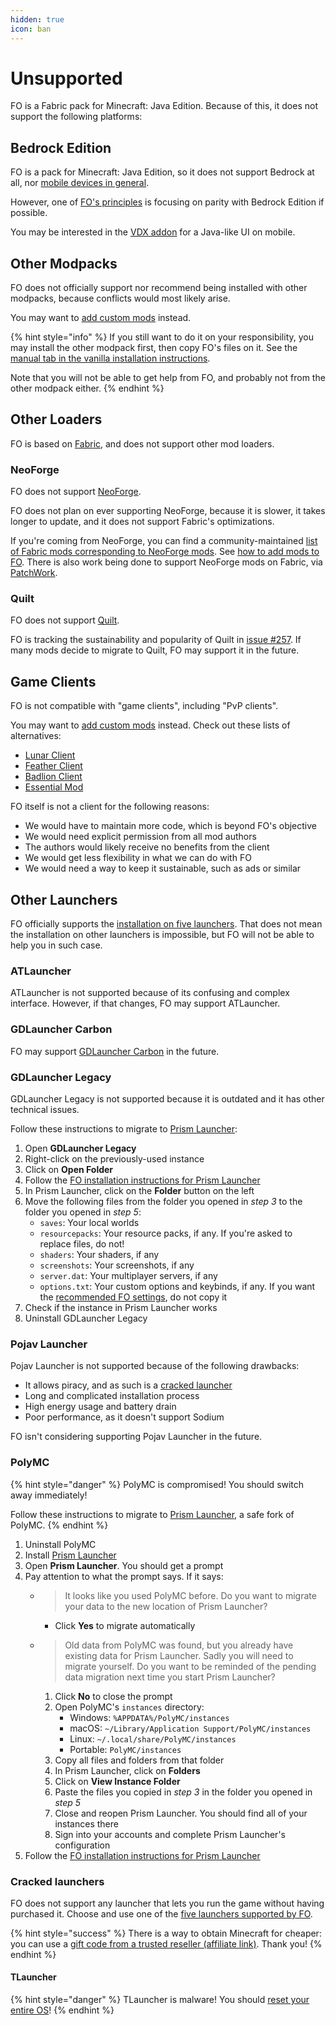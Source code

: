 ```yaml
---
hidden: true
icon: ban
---
```


# Unsupported

FO is a Fabric pack for Minecraft: Java Edition. Because of this, it does not support the following platforms:

## Bedrock Edition

FO is a pack for Minecraft: Java Edition, so it does not support Bedrock at all, nor [mobile devices in general](./#pojav-launcher).

However, one of [FO's principles](./#familiarity) is focusing on parity with Bedrock Edition if possible.

You may be interested in the [VDX addon](https://www.curseforge.com/minecraft-bedrock/addons/vdx-legacy-desktop-ui) for a Java-like UI on mobile.

## Other Modpacks

FO does not officially support nor recommend being installed with other modpacks, because conflicts would most likely arise.

You may want to [add custom mods](../how-to/add-mods/) instead.

{% hint style="info" %}
If you still want to do it on your responsibility, you may install the other modpack first, then copy FO's files on it. See the [manual tab in the vanilla installation instructions](../how-to/install/vanilla.md).

Note that you will not be able to get help from FO, and probably not from the other modpack either.
{% endhint %}

## Other Loaders

FO is based on [Fabric](fabric.md), and does not support other mod loaders.

### NeoForge

FO does not support [NeoForge](https://neoforged.net/).

FO does not plan on ever supporting NeoForge, because it is slower, it takes longer to update, and it does not support Fabric's optimizations.

If you're coming from NeoForge, you can find a community-maintained [list of Fabric mods corresponding to NeoForge mods](https://gist.github.com/TrueCP6/4853f15015b210fd3b1e210e9e485f83). See [how to add mods to FO](../how-to/add-mods/). There is also work being done to support NeoForge mods on Fabric, via [PatchWork](https://patchworkmc.net/).

### Quilt

FO does not support [Quilt](https://quiltmc.org/).

FO is tracking the sustainability and popularity of Quilt in [issue #257](https://github.com/Fabulously-Optimized/fabulously-optimized/issues/257). If many mods decide to migrate to Quilt, FO may support it in the future.

## Game Clients

FO is not compatible with "game clients", including "PvP clients".

You may want to [add custom mods](../how-to/add-mods/) instead. Check out these lists of alternatives:

* [Lunar Client](https://alternatives.microcontrollers.dev/latest/lunar/#17-visuals)
* [Feather Client](https://alternatives.microcontrollers.dev/latest/feather/#visuals)
* [Badlion Client](https://alternatives.microcontrollers.dev/latest/badlion/#17-visuals)
* [Essential Mod](https://alternatives.microcontrollers.dev/latest/essential/#pictures)

FO itself is not a client for the following reasons:

* We would have to maintain more code, which is beyond FO's objective
* We would need explicit permission from all mod authors
* The authors would likely receive no benefits from the client
* We would get less flexibility in what we can do with FO
* We would need a way to keep it sustainable, such as ads or similar

## Other Launchers

FO officially supports the [installation on five launchers](../how-to/install/). That does not mean the installation on other launchers is impossible, but FO will not be able to help you in such case.

### ATLauncher

ATLauncher is not supported because of its confusing and complex interface. However, if that changes, FO may support ATLauncher.

### GDLauncher Carbon

FO may support [GDLauncher Carbon](https://gdlauncher.com/en/blog/curseforge-partnership-announcement) in the future.

### GDLauncher Legacy

GDLauncher Legacy is not supported because it is outdated and it has other technical issues.

Follow these instructions to migrate to [Prism Launcher](https://prismlauncher.org/):

1. Open **GDLauncher Legacy**
2. Right-click on the previously-used instance
3. Click on **Open Folder**
4. Follow the [FO installation instructions for Prism Launcher](../how-to/install/prism-launcher.md)
5. In Prism Launcher, click on the **Folder** button on the left
6. Move the following files from the folder you opened in _step 3_ to the folder you opened in _step 5_:
   * `saves`: Your local worlds
   * `resourcepacks`: Your resource packs, if any. If you're asked to replace files, do not!
   * `shaders`: Your shaders, if any
   * `screenshots`: Your screenshots, if any
   * `server.dat`: Your multiplayer servers, if any
   * `options.txt`: Your custom options and keybinds, if any. If you want the [recommended FO settings](../info/options/), do not copy it
7. Check if the instance in Prism Launcher works
8. Uninstall GDLauncher Legacy

### Pojav Launcher

Pojav Launcher is not supported because of the following drawbacks:

* It allows piracy, and as such is a [cracked launcher](./#cracked-launchers)
* Long and complicated installation process
* High energy usage and battery drain
* Poor performance, as it doesn't support Sodium

FO isn't considering supporting Pojav Launcher in the future.

### PolyMC

{% hint style="danger" %}
PolyMC is compromised! You should switch away immediately!

Follow these instructions to migrate to [Prism Launcher](https://prismlauncher.org/), a safe fork of PolyMC.
{% endhint %}

1. Uninstall PolyMC
2. Install [Prism Launcher](https://prismlauncher.org/)
3. Open **Prism Launcher**. You should get a prompt
4. Pay attention to what the prompt says. If it says:
   * > It looks like you used PolyMC before. Do you want to migrate your data to the new location of Prism Launcher?
     * Click **Yes** to migrate automatically
   * > Old data from PolyMC was found, but you already have existing data for Prism Launcher. Sadly you will need to migrate yourself. Do you want to be reminded of the pending data migration next time you start Prism Launcher?
     1. Click **No** to close the prompt
     2. Open PolyMC's `instances` directory:
        * Windows: `%APPDATA%/PolyMC/instances`
        * macOS: `~/Library/Application Support/PolyMC/instances`
        * Linux: `~/.local/share/PolyMC/instances`
        * Portable: `PolyMC/instances`
     3. Copy all files and folders from that folder
     4. In Prism Launcher, click on **Folders**
     5. Click on **View Instance Folder**
     6. Paste the files you copied in _step 3_ in the folder you opened in _step 5_
     7. Close and reopen Prism Launcher. You should find all of your instances there
     8. Sign into your accounts and complete Prism Launcher's configuration
5. Follow the [FO installation instructions for Prism Launcher](../how-to/install/prism-launcher.md)

### Cracked launchers

FO does not support any launcher that lets you run the game without having purchased it. Choose and use one of the [five launchers supported by FO](../how-to/install/).

{% hint style="success" %}
There is a way to obtain Minecraft for cheaper: you can use a [gift code from a trusted reseller (affiliate link)](https://download.fo/minecraft). Thank you!
{% endhint %}

#### TLauncher

{% hint style="danger" %}
TLauncher is malware! You should [reset your entire OS](https://howtogeek.com/202590/stop-trying-to-clean-your-infected-computer-just-nuke-it-and-reinstall-windows)!
{% endhint %}
